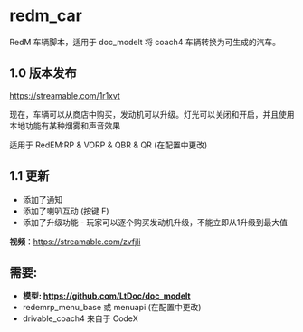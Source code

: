 # redm_car
RedM 车辆脚本，适用于 doc_modelt
将 coach4 车辆转换为可生成的汽车。

## 1.0 版本发布

https://streamable.com/1r1xvt

现在，车辆可以从商店中购买，发动机可以升级。灯光可以关闭和开启，并且使用本地功能有某种烟雾和声音效果

适用于 RedEM:RP & VORP & QBR & QR (在配置中更改)

## 1.1 更新
- 添加了通知
- 添加了喇叭互动 (按键 F)
- 添加了升级功能 - 玩家可以逐个购买发动机升级，不能立即从1升级到最大值

**视频**：https://streamable.com/zvfjli

## 需要:
- **模型: https://github.com/LtDoc/doc_modelt**
- redemrp_menu_base 或 menuapi (在配置中更改)
- drivable_coach4 来自于 CodeX